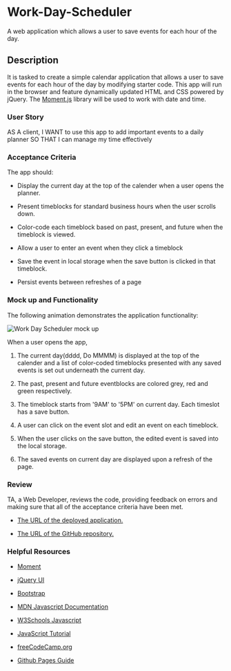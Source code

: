 # Work-Day-Scheduler
A web application which allows a user to save events for each hour of the day.

## Description

It is tasked to create a simple calendar application that allows a user to save events for each hour of the day by modifying starter code. This app will run in the browser and feature dynamically updated HTML and CSS powered by jQuery. The [Moment.js](https://momentjs.com/) library will be used to work with date and time.

### User Story

AS A client, I WANT to use this app to add important events to a daily planner
SO THAT I can manage my time effectively

### Acceptance Criteria

The app should:

* Display the current day at the top of the calender when a user opens the planner.
 
* Present timeblocks for standard business hours when the user scrolls down.
 
* Color-code each timeblock based on past, present, and future when the timeblock is viewed.
 
* Allow a user to enter an event when they click a timeblock

* Save the event in local storage when the save button is clicked in that timeblock.

* Persist events between refreshes of a page

### Mock up and Functionality

The following animation demonstrates the application functionality:

![Work Day Scheduler mock up](./assets/images/mockup.gif)

When a user opens the app,

1. The current day(dddd, Do MMMM) is displayed at the top of the calender and a list of color-coded timeblocks presented with any saved events is set out underneath the current day. 

2. The past, present and future eventblocks are colored grey, red and green respectively.

3. The timeblock starts from '9AM' to '5PM' on current day. Each timeslot has a save button.

4. A user can click on the event slot and edit an event on each timeblock.

5. When the user clicks on the save button, the edited event is saved into the local storage.

6. The saved events on current day are displayed upon a refresh of the page.

### Review

TA, a Web Developer, reviews the code, providing feedback on errors and making sure that all of the acceptance criteria have been met.

* [The URL of the deployed application.](https://seacrest3.github.io/Work-Day-Scheduler/)

* [The URL of the GitHub repository.](https://github.com/seacrest3/Work-Day-Scheduler.git)

### Helpful Resources

- [Moment](https://momentjs.com/)

- [jQuery UI](https://jqueryui.com/)

- [Bootstrap](https://getbootstrap.com)

- [MDN Javascript Documentation](https://developer.mozilla.org/en-US/docs/Web/JavaScript/)

- [W3Schools Javascript](https://www.w3schools.com/js/)

- [JavaScript Tutorial](https://www.javascripttutorial.net/)

- [freeCodeCamp.org](https://www.freecodecamp.org/)

- [Github Pages Guide](https://pages.github.com/)